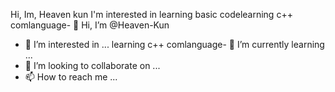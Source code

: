 Hi, Im, Heaven kun
I'm interested in learning basic codelearning c++ comlanguage- 👋 Hi, I’m @Heaven-Kun
- 👀 I’m interested in ...
learning c++ comlanguage- 🌱 I’m currently learning ...
- 💞️ I’m looking to collaborate on ...
- 📫 How to reach me ...

<!---
Heaven-Kun/Heaven-Kun is a ✨ special ✨ repository because its `README.md` (this file) appears on your GitHub profile.
You can click the Preview link to take a look at your changes.
--->
